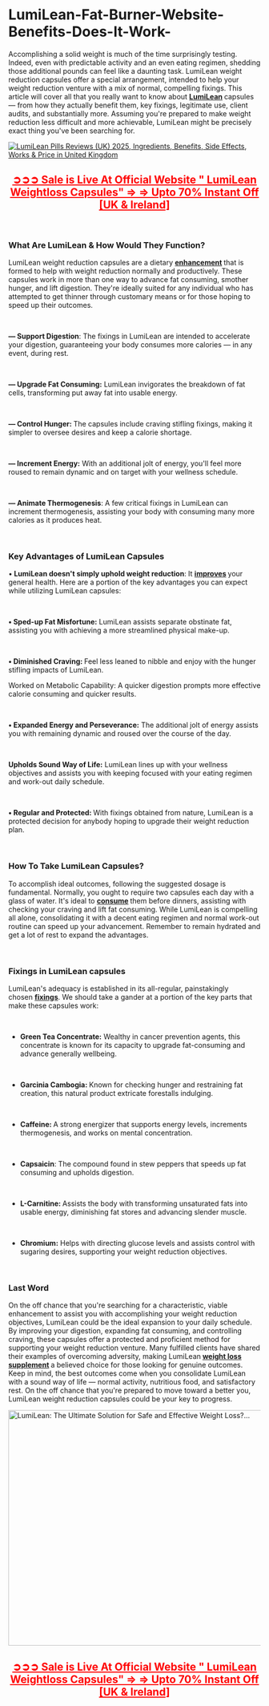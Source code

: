 # LumiLean-Fat-Burner-Website-Benefits-Does-It-Work-

<p>Accomplishing a solid weight is much of the time surprisingly testing. Indeed, even with predictable activity and an even eating regimen, shedding those additional pounds can feel like a daunting task. LumiLean weight reduction capsules offer a special arrangement, intended to help your weight reduction venture with a mix of normal, compelling fixings. This article will cover all that you really want to know about&nbsp;<strong><a href="https://lumileann.co.uk/">LumiLean</a></strong><strong>&nbsp;</strong>capsules &mdash; from how they actually benefit them, key fixings, legitimate use, client audits, and substantially more. Assuming you're prepared to make weight reduction less difficult and more achievable, LumiLean might be precisely exact thing you've been searching for.</p>
<p><a href="https://lumileann.co.uk/go/checkout/"><img src="https://cdn.prod.website-files.com/678cf899e52f8ef00f981f12/678cfa3ce09b2701de0844c7_deccanherald%252F2025-01-17%252Fjvvutl9n%252FLumilean.png" alt="LumiLean Pills Reviews (UK) 2025, Ingredients, Benefits, Side Effects,  Works &amp; Price in United Kingdom" border="0" /></a></p>
<h2 style="text-align: center;"><span style="text-decoration: underline; color: #ff0000;"><strong><a style="color: #ff0000; text-decoration: underline;" href="https://lumileann.co.uk/go/checkout/">➲➲➲ Sale is Live At Official Website " LumiLean Weightloss Capsules" =&gt; =&gt; Upto 70% Instant Off [UK &amp; Ireland]</a></strong></span></h2>
<p>&nbsp;</p>
<h3><strong>What Are LumiLean &amp; How Would They Function?</strong></h3>
<p>LumiLean weight reduction capsules are a dietary&nbsp;<strong><a href="https://lumileann.co.uk/">enhancement</a></strong><strong>&nbsp;</strong>that is formed to help with&nbsp;weight reduction normally and productively. These capsules work in more than one way to advance fat consuming, smother hunger, and lift digestion. They're ideally suited for any individual who has attempted to get thinner through customary means or for those hoping to speed up their outcomes.</p>
<p>&nbsp;</p>
<p><strong>&mdash; Support Digestion</strong>: The fixings in LumiLean are intended to accelerate your digestion, guaranteeing your body consumes more calories &mdash; in any event, during rest.</p>
<p>&nbsp;</p>
<p><strong>&mdash; Upgrade Fat Consuming:</strong>&nbsp;LumiLean invigorates the breakdown of fat cells, transforming put away fat into usable energy.</p>
<p>&nbsp;</p>
<p><strong>&mdash; Control Hunger:&nbsp;</strong>The capsules include craving stifling fixings, making it simpler to oversee desires and keep a calorie shortage.</p>
<p>&nbsp;</p>
<p><strong>&mdash; Increment Energy:</strong>&nbsp;With an additional jolt of energy, you'll feel more roused to remain dynamic and on target with your wellness schedule.</p>
<p>&nbsp;</p>
<p><strong>&mdash; Animate Thermogenesis</strong>: A few critical fixings in LumiLean can increment thermogenesis, assisting your body with consuming many more calories as it produces heat.</p>
<p>&nbsp;</p>
<h3><strong>Key Advantages of LumiLean Capsules</strong></h3>
<p>&bull;<strong>&nbsp;LumiLean doesn't simply uphold weight reduction</strong>: It&nbsp;<strong><a href="https://fitexdiet.fr/lumilean/">improves</a></strong><strong>&nbsp;</strong>your general health. Here are a portion of the key advantages you can expect while utilizing LumiLean capsules:</p>
<p>&nbsp;</p>
<p><strong>&bull; Sped-up Fat Misfortune:</strong>&nbsp;LumiLean assists separate obstinate fat, assisting you with achieving a more streamlined physical make-up.</p>
<p>&nbsp;</p>
<p><strong>&bull; Diminished Craving:&nbsp;</strong>Feel less leaned to nibble and enjoy with the hunger stifling impacts of LumiLean.</p>
<p>Worked on Metabolic Capability: A quicker digestion prompts more effective calorie consuming and quicker results.</p>
<p>&nbsp;</p>
<p><strong>&bull; Expanded Energy and Perseverance:</strong>&nbsp;The additional jolt of energy assists you with remaining dynamic and roused over the course of the day.</p>
<p>&nbsp;</p>
<p><strong>Upholds Sound Way of Life:</strong>&nbsp;LumiLean lines up with your wellness objectives and assists you with keeping focused with your eating regimen and work-out daily schedule.</p>
<p>&nbsp;</p>
<p><strong>&bull; Regular and Protected:&nbsp;</strong>With fixings obtained from nature, LumiLean is a protected decision for anybody hoping to upgrade their weight reduction plan.</p>
<p>&nbsp;</p>
<h3><strong>How To Take LumiLean Capsules?</strong></h3>
<p>To accomplish ideal outcomes, following the suggested dosage is fundamental. Normally, you ought to require two capsules each day with a glass of water. It's ideal to&nbsp;<strong><a href="https://glycobalance-au.com/">consume</a></strong><strong>&nbsp;</strong>them before dinners, assisting with checking your craving and lift fat consuming. While LumiLean is compelling all alone, consolidating it with a decent eating regimen and normal work-out routine can speed up your advancement. Remember to remain hydrated and get a lot of rest to expand the advantages.</p>
<p>&nbsp;</p>
<h3><strong>Fixings in LumiLean capsules</strong></h3>
<p>LumiLean's adequacy is established in its all-regular, painstakingly chosen&nbsp;<strong><a href="https://fitbreathing.com/bioluna/">fixings</a></strong>. We should take a gander at a portion of the key parts that make these capsules work:</p>
<p>&nbsp;</p>
<ul>
<li><strong>Green Tea Concentrate:</strong>&nbsp;Wealthy in cancer prevention agents, this concentrate is known for its capacity to upgrade fat-consuming and advance generally wellbeing.</li>
</ul>
<p>&nbsp;</p>
<ul>
<li><strong>Garcinia Cambogia:&nbsp;</strong>Known for checking hunger and restraining fat creation, this natural product extricate forestalls indulging.</li>
</ul>
<p>&nbsp;</p>
<ul>
<li><strong>Caffeine:&nbsp;</strong>A strong energizer that supports energy levels, increments thermogenesis, and works on mental concentration.</li>
</ul>
<p>&nbsp;</p>
<ul>
<li><strong>Capsaicin</strong>: The compound found in stew peppers that speeds up fat consuming and upholds digestion.</li>
</ul>
<p>&nbsp;</p>
<ul>
<li><strong>L-Carnitine:&nbsp;</strong>Assists the body with transforming unsaturated fats into usable energy, diminishing fat stores and advancing slender muscle.</li>
</ul>
<p>&nbsp;</p>
<ul>
<li><strong>Chromium:</strong>&nbsp;Helps with directing glucose levels and assists control with sugaring desires, supporting your weight reduction objectives.</li>
</ul>
<p>&nbsp;</p>
<h3><strong>Last Word</strong></h3>
<p>On the off chance that you're searching for a characteristic, viable enhancement to assist you with accomplishing your weight reduction objectives, LumiLean could be the ideal expansion to your daily schedule. By improving your digestion, expanding fat consuming, and controlling craving, these capsules offer a protected and proficient method for supporting your weight reduction venture. Many fulfilled clients have shared their examples of overcoming adversity, making LumiLean<strong>&nbsp;</strong><strong><a href="https://academly.org/arthrozene/">weight loss supplement</a></strong><strong>&nbsp;</strong>a believed choice for those looking for genuine outcomes. Keep in mind, the best outcomes come when you consolidate LumiLean with a sound way of life &mdash; normal activity, nutritious food, and satisfactory rest. On the off chance that you're prepared to move toward a better you, LumiLean weight reduction capsules could be your key to progress.</p>
<p><a href="https://lumileann.co.uk/go/checkout/"><img src="https://cdn.prod.website-files.com/678cf899e52f8ef00f981f12/678cfa3b337ee533c7db67e1_melds_0ee285e92e0ceaac43b2e58fdb9ebf8f.png" alt="LumiLean: The Ultimate Solution for Safe and Effective Weight Loss?..." width="905" height="470" border="0" /></a></p>
<h2 style="text-align: center;"><span style="text-decoration: underline; color: #ff0000;"><strong><a style="color: #ff0000; text-decoration: underline;" href="https://lumileann.co.uk/go/checkout/">➲➲➲ Sale is Live At Official Website " LumiLean Weightloss Capsules" =&gt; =&gt; Upto 70% Instant Off [UK &amp; Ireland]</a></strong></span></h2>

